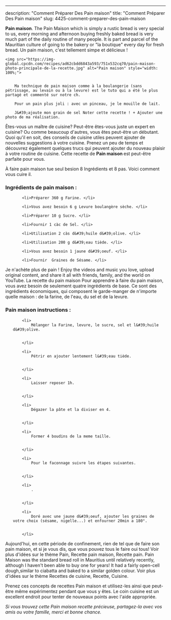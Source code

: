 ---
description: "Comment Préparer Des Pain maison"
title: "Comment Préparer Des Pain maison"
slug: 4425-comment-preparer-des-pain-maison

<p>
	<strong>Pain maison</strong>. 
	The Pain Maison which is simply a rustic bread is very special to us, every morning and afternoon buying freshly baked bread is very much part of the daily routine of many people. It is part and parcel of the Mauritian culture of going to the bakery or &#34;la boutique&#34; every day for fresh bread. Un pain maison, c&#39;est tellement simpe et délicieux !
</p>
<p>
	
	<img src="https://img-global.cpcdn.com/recipes/ad62cbdd6843a593/751x532cq70/pain-maison-photo-principale-de-la-recette.jpg" alt="Pain maison" style="width: 100%;">
	
	
		Ma technique de pain maison comme à la boulangerie (sans pétrissage, au levain ou à la levure) est le tuto qui a été le plus partagé et commenté sur notre ch.
	
		Pour un pain plus joli : avec un pinceau, je le mouille de lait.
	
		J&#39;ajoute mon grain de sel Noter cette recette ! + Ajouter une photo de ma réalisation.
	
</p>

Êtes-vous un maître de cuisine? Peut-être êtes-vous juste un expert en cuisine? Ou comme beaucoup d'autres, vous êtes peut-être un débutant. Quoi qu'il en soit, des conseils de cuisine utiles peuvent ajouter de nouvelles suggestions à votre cuisine. Prenez un peu de temps et découvrez également quelques trucs qui peuvent ajouter du nouveau plaisir à votre routine de cuisine. Cette recette de <strong> Pain maison </strong> est peut-être parfaite pour vous.

<!--inarticleads1-->

À faire pain maison tue seul besion 8 Ingrédients et 8 pas. Voici comment vous cuire il.

<h3>Ingrédients de pain maison :</h3>

<ol>
	
		<li>Préparer 360 g Farine. </li>
	
		<li>Vous avez besoin 6 g Levure boulangère sèche. </li>
	
		<li>Préparer 10 g Sucre. </li>
	
		<li>Fournir 1 càc de Sel. </li>
	
		<li>Utilisation 2 càs d&#39;huile d&#39;olive. </li>
	
		<li>Utilisation 200 g d&#39;eau tiède. </li>
	
		<li>Vous avez besoin 1 jaune d&#39;oeuf. </li>
	
		<li>Fournir  Graines de Sésame. </li>
	
</ol>

Je n&#39;achète plus de pain ! Enjoy the videos and music you love, upload original content, and share it all with friends, family, and the world on YouTube. La recette du pain maison Pour apprendre à faire du pain maison, vous avez besoin de seulement quatre ingrédients de base. Ce sont des ingrédients économiques, qui composent le garde-manger de n&#39;importe quelle maison : de la farine, de l&#39;eau, du sel et de la levure. 

<!--inarticleads2-->

<h3>Pain maison instructions :</h3>

<ol>
	
		<li>
			Mélanger la Farine, levure, le sucre, sel et l&#39;huile d&#39;olive.
			
			
		</li>
	
		<li>
			Pétrir en ajouter lentement l&#39;eau tiède.
			
			
		</li>
	
		<li>
			Laisser reposer 1h.
			
			
		</li>
	
		<li>
			Dégazer la pâte et la diviser en 4.
			
			
		</li>
	
		<li>
			Former 4 boudins de la meme taille.
			
			
		</li>
	
		<li>
			Pour le faconnage suivre les étapes suivantes.
			
			
		</li>
	
		<li>
			.
			
			
		</li>
	
		<li>
			Doré avec une jaune d&#39;oeuf, ajouter les graines de votre choix (sésame, nigelle...) et enfourner 20min a 180°.
			
			
		</li>
	
</ol>

Aujourd&#39;hui, en cette période de confinement, rien de tel que de faire son pain maison, et si je vous dis, que vous pouvez tous le faire oui tous! Voir plus d&#39;idées sur le thème Pain, Recette pain maison, Recette pain. Pain Maison was the standard bread roll in Mauritius until relatively recently, although I haven&#39;t been able to buy one for years! It had a fairly open-cell dough,similar to ciabatta and baked to a similar golden colour. Voir plus d&#39;idées sur le thème Recettes de cuisine, Recette, Cuisine. 

<!--inarticleads1-->

<p>
Prenez ces concepts de recettes Pain maison et utilisez-les ainsi que peut-être même expérimentez pendant que vous y êtes. Le coin cuisine est un excellent endroit pour tenter de nouveaux points avec l'aide appropriée.
</p>

<p>
<i>Si vous trouvez cette Pain maison recette précieuse, partagez-la avec vos amis ou votre famille, merci et bonne chance.</i>
</p>
